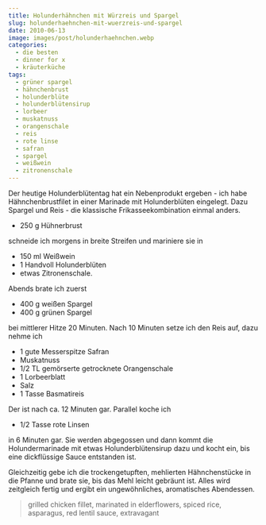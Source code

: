 ```yaml
---
title: Holunderhähnchen mit Würzreis und Spargel
slug: holunderhaehnchen-mit-wuerzreis-und-spargel
date: 2010-06-13
image: images/post/holunderhaehnchen.webp
categories: 
  - die besten
  - dinner for x
  - kräuterküche
tags: 
  - grüner spargel
  - hähnchenbrust
  - holunderblüte
  - holunderblütensirup
  - lorbeer
  - muskatnuss
  - orangenschale
  - reis
  - rote linse
  - safran
  - spargel
  - weißwein
  - zitronenschale
---
```


Der heutige Holunderblütentag hat ein Nebenprodukt ergeben - ich habe Hähnchenbrustfilet in einer Marinade mit Holunderblüten eingelegt. Dazu Spargel und Reis - die klassische Frikasseekombination einmal anders.

* 250 g Hühnerbrust

schneide ich morgens in breite Streifen und mariniere sie in

* 150 ml Weißwein 
* 1 Handvoll Holunderblüten 
* etwas Zitronenschale.

Abends brate ich zuerst

* 400 g weißen Spargel 
* 400 g grünen Spargel

bei mittlerer Hitze 20 Minuten. Nach 10 Minuten setze ich den Reis auf, dazu nehme ich

* 1 gute Messerspitze Safran 
* Muskatnuss 
* 1/2 TL gemörserte getrocknete Orangenschale 
* 1 Lorbeerblatt 
* Salz 
* 1 Tasse Basmatireis

Der ist nach ca. 12 Minuten gar. Parallel koche ich

* 1/2 Tasse rote Linsen

in 6 Minuten gar. Sie werden abgegossen und dann kommt die Holundermarinade mit etwas Holunderblütensirup dazu und kocht ein, bis eine dickflüssige Sauce entstanden ist.

Gleichzeitig gebe ich die trockengetupften, mehlierten Hähnchenstücke in die Pfanne und brate sie, bis das Mehl leicht gebräunt ist. Alles wird zeitgleich fertig und ergibt ein ungewöhnliches, aromatisches Abendessen.

> grilled chicken fillet, marinated in elderflowers, spiced rice, asparagus, red lentil sauce, extravagant